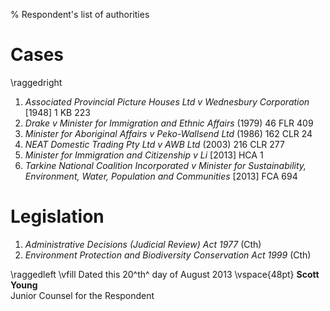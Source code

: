 % Respondent's list of authorities

Cases
=====
\raggedright

1.  _Associated Provincial Picture Houses Ltd v Wednesbury Corporation_ [1948] 1 KB 223
2.  _Drake v Minister for Immigration and Ethnic Affairs_ (1979) 46 FLR 409
2.  _Minister for Aboriginal Affairs v Peko-Wallsend Ltd_ (1986) 162 CLR 24
3.  _NEAT Domestic Trading Pty Ltd v AWB Ltd_ (2003) 216 CLR 277
4.  _Minister for Immigration and Citizenship v Li_ [2013] HCA 1
5.  _Tarkine National Coalition Incorporated v Minister for Sustainability, Environment, Water, Population and Communities_ [2013] FCA 694

Legislation
===========

1.  _Administrative Decisions (Judicial Review) Act 1977_ (Cth)
2.  _Environment Protection and Biodiversity Conservation Act 1999_ (Cth)

\raggedleft
\vfill
Dated this 20^th^ day of August 2013
\vspace{48pt}
**Scott Young** \
Junior Counsel for the Respondent
